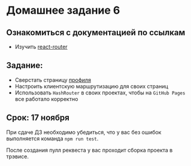 # Домашнее задание 6

## Ознакомиться с документацией по ссылкам

- Изучить [react-router](https://reacttraining.com/react-router/web/guides/quick-start)

## Задание:

* Сверстать страницу [профиля](https://scene.zeplin.io/project/5b9a4b6aae5aa72171a8e5cf/screen/5b9a4b8053ffee1696085381)
* Настроить клиентскую маршрутизацию для своих страниц
* Использовать `HashRouter` в своих проектах, чтобы на `GitHub Pages` все работало корректно

## Срок: 17 ноября

При сдаче ДЗ необходимо убедиться, что у вас без ошибок выполняется команда `npm run test`.

После создания пулл реквеста у вас проходит сборка проекта в трэвисе.
